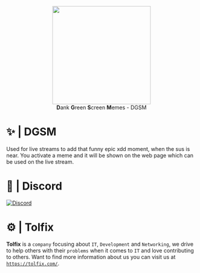 <p align="center">
  <a href="https://tolfix.com/" target="_blank"><img width="260" src="https://cdn.tolfix.com/images/TX-Small.png"></a>
  <br/>
  <strong>D</strong>ank <strong>G</strong>reen <strong>S</strong>creen <strong>M</strong>emes - DGSM
</p>

# ✨ | DGSM
Used for live streams to add that funny epic xdd moment, when the sus is near. You activate a meme and it will be shown on the web page which can be used on the live stream.

# 🔮 | Discord
[![Discord](https://discord.com/api/guilds/833438897484595230/widget.png?style=banner4)](https://discord.tolfix.com/)

# ⚙ | Tolfix
**Tolfix** is a `company` focusing about `IT`, `Development` and `Networking`, we drive to help others with their `problems` when it comes to `IT` and love contributing to others.
Want to find more information about us you can visit us at [`https://tolfix.com/`](https://tolfix.com/).
